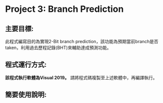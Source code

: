 # Project 3: Branch Prediction
## 主要目標:
此程式編寫目的為實現2-Bit branch prediction，該功能為預期當前branch是否taken，利用過去歷程記錄(BHT)來輔助達成預測功能。

## 程式運行方式:

**該程式執行軟體為Visual 2019。** 
請將程式碼複製至上述軟體中，再編譯執行。

## 簡要使用說明: